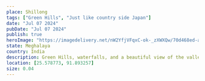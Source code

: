 ```yaml
---
place: Shillong
tags: ["Green Hills", "Just like country side Japan"]
date: "Jul 07 2024"
pubDate: "Jul 07 2024"
publish: true
heroImage: "https://imagedelivery.net/nW2YfjVFqxC-ok-_zXWXQw/70d468ed-a3d0-4ed7-d386-5275628f0d00/feed"
state: Meghalaya
country: India
description: Green Hills, waterfalls, and a beautiful view of the valley.
location: [25.578773, 91.893257]
size: 0.04
---
```


